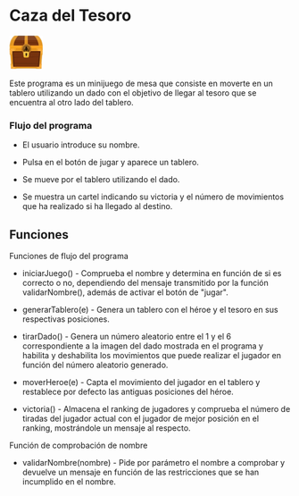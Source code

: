 <h1>Caza del Tesoro</h1><img src="https://raw.githubusercontent.com/HenzeI/Caza_del_Tesoro-HF/refs/heads/main/img/cofreCerrado.png" height=60px>

Este programa es un minijuego de mesa que consiste en moverte en un tablero utilizando un dado con el objetivo de llegar al tesoro que se encuentra al otro lado del tablero.

### Flujo del programa

- El usuario introduce su nombre.

- Pulsa en el botón de jugar y aparece un tablero.

- Se mueve por el tablero utilizando el dado.

- Se muestra un cartel indicando su victoria y el número de movimientos que ha realizado si ha llegado al destino.

## Funciones

Funciones de flujo del programa

- iniciarJuego() - Comprueba el nombre y determina en función de si es correcto o no, dependiendo del mensaje transmitido por la función validarNombre(), además de activar el botón de "jugar".

- generarTablero(e) - Genera un tablero con el héroe y el tesoro en sus respectivas posiciones.

- tirarDado() - Genera un número aleatorio entre el 1 y el 6 correspondiente a la imagen del dado mostrada en el programa y habilita y deshabilita los movimientos que puede realizar el jugador en función del número aleatorio generado.

- moverHeroe(e) - Capta el movimiento del jugador en el tablero y restablece por defecto las antiguas posiciones del héroe.

- victoria() - Almacena el ranking de jugadores y comprueba el número de tiradas del jugador actual con el jugador de mejor posición en el ranking, mostrándole un mensaje al respecto.

Función de comprobación de nombre

- validarNombre(nombre) - Pide por parámetro el nombre a comprobar y devuelve un mensaje en función de las restricciones que se han incumplido en el nombre.
